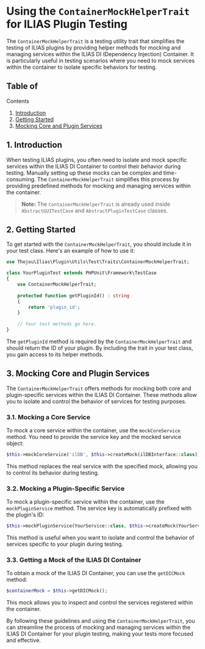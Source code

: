 # Using the `ContainerMockHelperTrait` for ILIAS Plugin Testing

The `ContainerMockHelperTrait` is a testing utility trait that simplifies the testing of ILIAS plugins by providing helper methods for mocking and managing services within the ILIAS DI (Dependency Injection) Container. It is particularly useful in testing scenarios where you need to mock services within the container to isolate specific behaviors for testing.

## Table of

Contents
1. [Introduction](#1-introduction)
2. [Getting Started](#2-getting-started)
3. [Mocking Core and Plugin Services](#3-mocking-core-and-plugin-services)

## 1. Introduction

When testing ILIAS plugins, you often need to isolate and mock specific services within the ILIAS DI Container to control their behavior during testing. 
Manually setting up these mocks can be complex and time-consuming. 
The `ContainerMockHelperTrait` simplifies this process by providing predefined methods for mocking and managing services within the container.

> **Note:** The `ContainerMockHelperTrait` is already used inside `AbstractGUITestCase` and `AbstractPluginTestCase` classes.

## 2. Getting Started

To get started with the `ContainerMockHelperTrait`, you should include it in your test class. Here's an example of how to use it:

```php
use Thojou\Ilias\Plugin\Utils\Test\Traits\ContainerMockHelperTrait;

class YourPluginTest extends PHPUnit\Framework\TestCase
{
    use ContainerMockHelperTrait;
    
    protected function getPluginId() : string
    {
        return 'plugin_id';
    }
    
    // Your test methods go here.
}
```

The `getPluginId` method is required by the `ContainerMockHelperTrait` and should return the ID of your plugin.
By including the trait in your test class, you gain access to its helper methods.

## 3. Mocking Core and Plugin Services

The `ContainerMockHelperTrait` offers methods for mocking both core and plugin-specific services within the ILIAS DI Container. These methods allow you to isolate and control the behavior of services for testing purposes.

### 3.1. Mocking a Core Service

To mock a core service within the container, use the `mockCoreService` method. You need to provide the service key and the mocked service object:

```php
$this->mockCoreService('ilDB', $this->createMock(ilDBInterface::class));
```

This method replaces the real service with the specified mock, allowing you to control its behavior during testing.

### 3.2. Mocking a Plugin-Specific Service

To mock a plugin-specific service within the container, use the `mockPluginService` method. 
The service key is automatically prefixed with the plugin's ID:

```php
$this->mockPluginService(YourService::class, $this->createMock(YourService::class));
```

This method is useful when you want to isolate and control the behavior of services specific to your plugin during testing.

### 3.3. Getting a Mock of the ILIAS DI Container

To obtain a mock of the ILIAS DI Container, you can use the `getDICMock` method:

```php
$containerMock = $this->getDICMock();
```

This mock allows you to inspect and control the services registered within the container.

By following these guidelines and using the `ContainerMockHelperTrait`, you can streamline the process of mocking and managing services within the ILIAS DI Container for your plugin testing, making your tests more focused and effective.